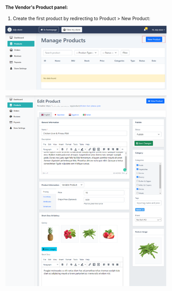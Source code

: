 #### The Vendor's Product panel: 

1. Create the first product by redirecting to Product &gt; New Product:
 
![](/assets/images/create-a-product-on-the-vendor-store/c55908c7f70b673995d974668d805cab.png)

![](/assets/images/create-a-product-on-the-vendor-store/f78cccbd90559c345c385923d9c8603e.png)